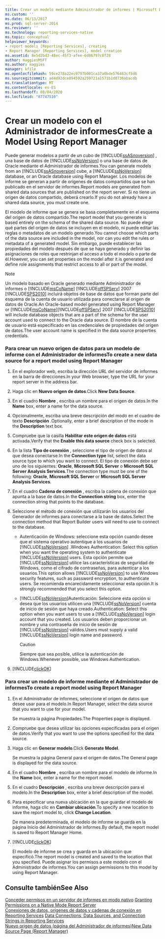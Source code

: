 ```yaml
---
title: Crear un modelo mediante Administrador de informes | Microsoft Docs
ms.custom: ''
ms.date: 06/13/2017
ms.prod: sql-server-2014
ms.reviewer: ''
ms.technology: reporting-services-native
ms.topic: conceptual
helpviewer_keywords:
- report models [Reporting Services], creating
- Report Manager [Reporting Services], model creation
ms.assetid: 8e5d2bd3-48ec-45f3-afee-6d86797c8f28
author: maggiesMSFT
ms.author: maggies
manager: kfile
ms.openlocfilehash: 59ce278a22ec9797b001ca37a0bde576483cf5d6
ms.sourcegitcommit: ad4d92dce894592a259721a1571b1d8736abacdb
ms.translationtype: MT
ms.contentlocale: es-ES
ms.lasthandoff: 08/04/2020
ms.locfileid: "87747510"
---
```

# <a name="create-a-model-using-report-manager"></a><span data-ttu-id="d7b45-102">Crear un modelo con el Administrador de informes</span><span class="sxs-lookup"><span data-stu-id="d7b45-102">Create a Model Using Report Manager</span></span>
  <span data-ttu-id="d7b45-103">Puede generar modelos a partir de un cubo de [!INCLUDE[ssASnoversion](../includes/ssasnoversion-md.md)] , una base de datos de [!INCLUDE[ssNoVersion](../includes/ssnoversion-md.md)] o una base de datos de Oracle mediante el Administrador de informes.</span><span class="sxs-lookup"><span data-stu-id="d7b45-103">You can generate models from an [!INCLUDE[ssASnoversion](../includes/ssasnoversion-md.md)] cube, a [!INCLUDE[ssNoVersion](../includes/ssnoversion-md.md)] database, or an Oracle database using Report Manager.</span></span> <span data-ttu-id="d7b45-104">Los modelos de informe se generan a partir de orígenes de datos compartidos que se han publicado en el servidor de informes.</span><span class="sxs-lookup"><span data-stu-id="d7b45-104">Report models are generated from shared data sources that are published on the report server.</span></span> <span data-ttu-id="d7b45-105">Si no tiene un origen de datos compartido, deberá crearlo.</span><span class="sxs-lookup"><span data-stu-id="d7b45-105">If you do not already have a shared data source, you must create one.</span></span>  
  
 <span data-ttu-id="d7b45-106">El modelo de informe que se genera se basa completamente en el esquema del origen de datos compartido.</span><span class="sxs-lookup"><span data-stu-id="d7b45-106">The report model that you generate is based entirely on the schema of the shared data source.</span></span> <span data-ttu-id="d7b45-107">No puede elegir qué partes del origen de datos se incluyen en el modelo, ni puede editar las reglas o metadatos de un modelo generado.</span><span class="sxs-lookup"><span data-stu-id="d7b45-107">You cannot choose which parts of the data source are included in the model, nor can you edit the rules or metadata of a generated model.</span></span> <span data-ttu-id="d7b45-108">Sin embargo, puede establecer las propiedades del modelo después de que se haya generado y definir las asignaciones de roles que restrinjan el acceso a todo el modelo o parte de él.</span><span class="sxs-lookup"><span data-stu-id="d7b45-108">However, you can set properties on the model after it is generated and define role assignments that restrict access to all or part of the model.</span></span>  
  
> [!NOTE]  
>  <span data-ttu-id="d7b45-109">Un modelo basado en Oracle generado mediante Administrador de informes o [!INCLUDE[msCoName](../includes/msconame-md.md)] [!INCLUDE[offSPServ](../includes/offspserv-md.md)] 2007 [!INCLUDE[SPS2010](../includes/sps2010-md.md)] incluirá objetos de base de datos que forman parte del esquema de la cuenta de usuario utilizada para conectarse al origen de datos de Oracle.</span><span class="sxs-lookup"><span data-stu-id="d7b45-109">An Oracle-based model generated using Report Manager or [!INCLUDE[msCoName](../includes/msconame-md.md)][!INCLUDE[offSPServ](../includes/offspserv-md.md)] 2007 [!INCLUDE[SPS2010](../includes/sps2010-md.md)] will include database objects that are a part of the schema for the user account used to connect to the Oracle data source.</span></span> <span data-ttu-id="d7b45-110">El nombre de la cuenta de usuario está especificado en las credenciales de propiedades del origen de datos.</span><span class="sxs-lookup"><span data-stu-id="d7b45-110">The user account name is specified in the data source properties credentials.</span></span>  
  
### <a name="to-create-a-new-data-source-for-a-report-model-using-report-manager"></a><span data-ttu-id="d7b45-111">Para crear un nuevo origen de datos para un modelo de informe con el Administrador de informes</span><span class="sxs-lookup"><span data-stu-id="d7b45-111">To create a new data source for a report model using Report Manager</span></span>  
  
1.  <span data-ttu-id="d7b45-112">En el explorador web, escriba la dirección URL del servidor de informes en la barra de direcciones.</span><span class="sxs-lookup"><span data-stu-id="d7b45-112">In your Web browser, type the URL for your report server in the address bar.</span></span>  
  
2.  <span data-ttu-id="d7b45-113">Haga clic en **Nuevo origen de datos**.</span><span class="sxs-lookup"><span data-stu-id="d7b45-113">Click **New Data Source**.</span></span>  
  
3.  <span data-ttu-id="d7b45-114">En el cuadro **Nombre** , escriba un nombre para el origen de datos.</span><span class="sxs-lookup"><span data-stu-id="d7b45-114">In the **Name** box, enter a name for the data source.</span></span>  
  
4.  <span data-ttu-id="d7b45-115">Opcionalmente, escriba una breve descripción del modo en el cuadro de texto **Descripción** .</span><span class="sxs-lookup"><span data-stu-id="d7b45-115">Optionally, enter a brief description of the mode in the **Description** text box.</span></span>  
  
5.  <span data-ttu-id="d7b45-116">Compruebe que la casilla **Habilitar este origen de datos** está activada.</span><span class="sxs-lookup"><span data-stu-id="d7b45-116">Verify that the **Enable this data source** check box is selected.</span></span>  
  
6.  <span data-ttu-id="d7b45-117">En la lista **Tipo de conexión** , seleccione el tipo de origen de datos al que desea conectarse.</span><span class="sxs-lookup"><span data-stu-id="d7b45-117">In the **Connection type** list, select the data source type to which you want to connect.</span></span> <span data-ttu-id="d7b45-118">El tipo de conexión debe ser uno de los siguientes: **Oracle**, **Microsoft SQL Server** o **Microsoft SQL Server Analysis Services**.</span><span class="sxs-lookup"><span data-stu-id="d7b45-118">The connection type must be one of the following: **Oracle**, **Microsoft SQL Server** or **Microsoft SQL Server Analysis Services**.</span></span>  
  
7.  <span data-ttu-id="d7b45-119">En el cuadro **Cadena de conexión** , escriba la cadena de conexión que apunta a la base de datos.</span><span class="sxs-lookup"><span data-stu-id="d7b45-119">In the **Connection string** box, enter the connection string that points to the database.</span></span>  
  
8.  <span data-ttu-id="d7b45-120">Seleccione el método de conexión que utilizarán los usuarios del Generador de informes para conectarse a la base de datos.</span><span class="sxs-lookup"><span data-stu-id="d7b45-120">Select the connection method that Report Builder users will need to use to connect to the database.</span></span>  
  
    -   <span data-ttu-id="d7b45-121">Autenticación de Windows: seleccione esta opción cuando desee que el sistema operativo autentique a los usuarios de [!INCLUDE[ssNoVersion](../includes/ssnoversion-md.md)] .</span><span class="sxs-lookup"><span data-stu-id="d7b45-121">Windows Authentication: Select this option when you want the operating system to authenticate [!INCLUDE[ssNoVersion](../includes/ssnoversion-md.md)] users.</span></span> <span data-ttu-id="d7b45-122">Esta opción permite que [!INCLUDE[ssNoVersion](../includes/ssnoversion-md.md)] utilice las características de seguridad de Windows, como el cifrado de contraseñas, para autenticar a los usuarios.</span><span class="sxs-lookup"><span data-stu-id="d7b45-122">This option allows [!INCLUDE[ssNoVersion](../includes/ssnoversion-md.md)] to use Windows security features, such as password encryption, to authenticate users.</span></span> <span data-ttu-id="d7b45-123">Se recomienda encarecidamente seleccionar esta opción.</span><span class="sxs-lookup"><span data-stu-id="d7b45-123">It is strongly recommended that you select this option.</span></span>  
  
    -   [!INCLUDE[ssNoVersion](../includes/ssnoversion-md.md)]<span data-ttu-id="d7b45-124">Autenticación: Seleccione esta opción si desea que los usuarios utilicen una [!INCLUDE[ssNoVersion](../includes/ssnoversion-md.md)] cuenta de inicio de sesión que haya creado.</span><span class="sxs-lookup"><span data-stu-id="d7b45-124">Authentication: Select this option when you want users to use a [!INCLUDE[ssNoVersion](../includes/ssnoversion-md.md)] login account that you created.</span></span> <span data-ttu-id="d7b45-125">Los usuarios deben proporcionar un nombre y una contraseña de inicio de sesión de [!INCLUDE[ssNoVersion](../includes/ssnoversion-md.md)] válidos.</span><span class="sxs-lookup"><span data-stu-id="d7b45-125">Users must supply a valid [!INCLUDE[ssNoVersion](../includes/ssnoversion-md.md)] login name and password.</span></span>  
  
        > [!CAUTION]  
        >  <span data-ttu-id="d7b45-126">Siempre que sea posible, utilice la autenticación de Windows.</span><span class="sxs-lookup"><span data-stu-id="d7b45-126">Whenever possible, use Windows Authentication.</span></span>  
  
9. [!INCLUDE[clickOK](../includes/clickok-md.md)]  
  
### <a name="to-create-a-report-model-using-report-manager"></a><span data-ttu-id="d7b45-127">Para crear un modelo de informe mediante el Administrador de informes</span><span class="sxs-lookup"><span data-stu-id="d7b45-127">To create a report model using Report Manager</span></span>  
  
1.  <span data-ttu-id="d7b45-128">En el Administrador de informes, seleccione el origen de datos que desee usar para el modelo.</span><span class="sxs-lookup"><span data-stu-id="d7b45-128">In Report Manager, select the data source that you want to use for your model.</span></span>  
  
     <span data-ttu-id="d7b45-129">Se muestra la página Propiedades.</span><span class="sxs-lookup"><span data-stu-id="d7b45-129">The Properties page is displayed.</span></span>  
  
2.  <span data-ttu-id="d7b45-130">Compruebe que desea utilizar las opciones especificadas para el origen de datos.</span><span class="sxs-lookup"><span data-stu-id="d7b45-130">Verify that you want to use the options specified for the data source.</span></span>  
  
3.  <span data-ttu-id="d7b45-131">Haga clic en **Generar modelo**.</span><span class="sxs-lookup"><span data-stu-id="d7b45-131">Click **Generate Model**.</span></span>  
  
     <span data-ttu-id="d7b45-132">Se muestra la página General para el origen de datos.</span><span class="sxs-lookup"><span data-stu-id="d7b45-132">The General page is displayed for the data source.</span></span>  
  
4.  <span data-ttu-id="d7b45-133">En el cuadro **Nombre** , escriba un nombre para el modelo de informe.</span><span class="sxs-lookup"><span data-stu-id="d7b45-133">In the **Name** box, enter a name for the report model.</span></span>  
  
5.  <span data-ttu-id="d7b45-134">En el cuadro **Descripción** , escriba una breve descripción para el modelo.</span><span class="sxs-lookup"><span data-stu-id="d7b45-134">In the **Description** box, enter a brief description of the model.</span></span>  
  
6.  <span data-ttu-id="d7b45-135">Para especificar una nueva ubicación en la que guardar el modelo de informe, haga clic en **Cambiar ubicación**.</span><span class="sxs-lookup"><span data-stu-id="d7b45-135">To specify a new location to save the report model to, click **Change Location**.</span></span>  
  
     <span data-ttu-id="d7b45-136">De manera predeterminada, el modelo de informe se guarda en la página Inicio del Administrador de informes.</span><span class="sxs-lookup"><span data-stu-id="d7b45-136">By default, the report model is saved to Report Manager Home.</span></span>  
  
7.  [!INCLUDE[clickOK](../includes/clickok-md.md)]  
  
     <span data-ttu-id="d7b45-137">El modelo de informe se crea y guarda en la ubicación que especificó.</span><span class="sxs-lookup"><span data-stu-id="d7b45-137">The report model is created and saved to the location that you specified.</span></span> <span data-ttu-id="d7b45-138">Puede asignar los permisos a este modelo con el Administrador de informes.</span><span class="sxs-lookup"><span data-stu-id="d7b45-138">You can assign permissions to this model by using Report Manager.</span></span>  
  
## <a name="see-also"></a><span data-ttu-id="d7b45-139">Consulte también</span><span class="sxs-lookup"><span data-stu-id="d7b45-139">See Also</span></span>  
 <span data-ttu-id="d7b45-140">[Conceder permisos en un servidor de informes en modo nativo](security/granting-permissions-on-a-native-mode-report-server.md) </span><span class="sxs-lookup"><span data-stu-id="d7b45-140">[Granting Permissions on a Native Mode Report Server](security/granting-permissions-on-a-native-mode-report-server.md) </span></span>  
 <span data-ttu-id="d7b45-141">[Conexiones de datos, orígenes de datos y cadenas de conexión en Reporting Services](../../2014/reporting-services/data-connections-data-sources-and-connection-strings-in-reporting-services.md) </span><span class="sxs-lookup"><span data-stu-id="d7b45-141">[Data Connections, Data Sources, and Connection Strings in Reporting Services](../../2014/reporting-services/data-connections-data-sources-and-connection-strings-in-reporting-services.md) </span></span>  
 [<span data-ttu-id="d7b45-142">Nuevo origen de datos &#40;página del Administrador de informes&#41;</span><span class="sxs-lookup"><span data-stu-id="d7b45-142">New Data Source Page &#40;Report Manager&#41;</span></span>](../../2014/reporting-services/new-data-source-page-report-manager.md)  
  
  
